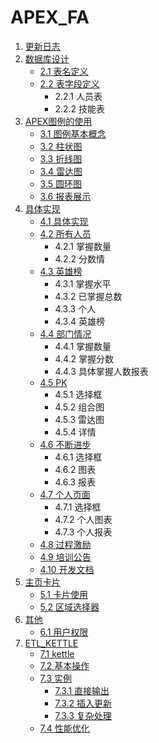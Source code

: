 # APEX_FA

[](https://img.shields.io/badge/author-%E7%8E%8B%20%E7%A3%8A-blue.svg)       [](https://img.shields.io/github/commit-activity/y/397179459/APEX_FA.svg)
1. [更新日志](https://github.com/397179459/APEX_FA/blob/master/1.%E6%9B%B4%E6%96%B0%E6%97%A5%E5%BF%97/%E6%9B%B4%E6%96%B0.md)
2. [数据库设计](https://github.com/397179459/APEX_FA/tree/master/2.%E6%95%B0%E6%8D%AE%E5%BA%93%E8%AE%BE%E8%AE%A1)
    * [2.1 表名定义](https://github.com/397179459/APEX_FA/blob/master/2.%E6%95%B0%E6%8D%AE%E5%BA%93%E8%AE%BE%E8%AE%A1/2.1%E8%A1%A8%E5%90%8D%E5%AE%9A%E4%B9%89.md)
    * [2.2 表字段定义](https://github.com/397179459/APEX_FA/blob/master/2.%E6%95%B0%E6%8D%AE%E5%BA%93%E8%AE%BE%E8%AE%A1/2.2%E8%A1%A8%E5%AD%97%E6%AE%B5%E5%AE%9A%E4%B9%89.md)
        * 2.2.1 人员表
        * 2.2.2 技能表
3. [APEX图例的使用](https://github.com/397179459/APEX_FA/tree/master/3.APEX%E5%9B%BE%E4%BE%8B%E7%9A%84%E4%BD%BF%E7%94%A8)
    * [3.1 图例基本概念](https://github.com/397179459/APEX_FA/blob/master/3.APEX%E5%9B%BE%E4%BE%8B%E7%9A%84%E4%BD%BF%E7%94%A8/3.1%E5%9B%BE%E4%BE%8B%E5%9F%BA%E6%9C%AC%E6%A6%82%E5%BF%B5.md)
    * [3.2 柱状图](https://github.com/397179459/APEX_FA/blob/master/3.APEX%E5%9B%BE%E4%BE%8B%E7%9A%84%E4%BD%BF%E7%94%A8/3.2%E6%9F%B1%E7%8A%B6%E5%9B%BE.md)
    * [3.3 折线图](https://github.com/397179459/APEX_FA/blob/master/3.APEX%E5%9B%BE%E4%BE%8B%E7%9A%84%E4%BD%BF%E7%94%A8/3.3%E6%8A%98%E7%BA%BF%E5%9B%BE.md)
    * [3.4 雷达图](https://github.com/397179459/APEX_FA/blob/master/3.APEX%E5%9B%BE%E4%BE%8B%E7%9A%84%E4%BD%BF%E7%94%A8/3.4%E9%9B%B7%E8%BE%BE%E5%9B%BE.md)
    * [3.5 圆环图](https://github.com/397179459/APEX_FA/blob/master/3.APEX%E5%9B%BE%E4%BE%8B%E7%9A%84%E4%BD%BF%E7%94%A8/3.5%E5%9C%86%E7%8E%AF%E5%9B%BE.md)
    * [3.6 报表展示](https://github.com/397179459/APEX_FA/blob/master/3.APEX%E5%9B%BE%E4%BE%8B%E7%9A%84%E4%BD%BF%E7%94%A8/3.6%E6%8A%A5%E8%A1%A8%E5%B1%95%E7%A4%BA.md)
4. [具体实现](https://github.com/397179459/APEX_FA/tree/master/4.%E5%85%B7%E4%BD%93%E5%AE%9E%E7%8E%B0)
    * [4.1 具体实现](https://github.com/397179459/APEX_FA/blob/master/4.%E5%85%B7%E4%BD%93%E5%AE%9E%E7%8E%B0/4.1%E5%85%B7%E4%BD%93%E5%AE%9E%E7%8E%B0.md)
    * [4.2 所有人员](https://github.com/397179459/APEX_FA/blob/master/4.%E5%85%B7%E4%BD%93%E5%AE%9E%E7%8E%B0/4.2%E6%89%80%E6%9C%89%E4%BA%BA%E5%91%98.md)
        * 4.2.1 掌握数量
        * 4.2.2 分数情
    * [4.3 英雄榜](https://github.com/397179459/APEX_FA/blob/master/4.%E5%85%B7%E4%BD%93%E5%AE%9E%E7%8E%B0/4.3%E8%8B%B1%E9%9B%84%E6%A6%9C.md)
        * 4.3.1 掌握水平
        * 4.3.2 已掌握总数
        * 4.3.3 个人
        * 4.3.4 英雄榜
    * [4.4 部门情况](https://github.com/397179459/APEX_FA/blob/master/4.%E5%85%B7%E4%BD%93%E5%AE%9E%E7%8E%B0/4.4%E9%83%A8%E9%97%A8%E6%83%85%E5%86%B5.md)
        * 4.4.1 掌握数量
        * 4.4.2 掌握分数
        * 4.4.3 具体掌握人数报表
    * [4.5 PK](https://github.com/397179459/APEX_FA/blob/master/4.%E5%85%B7%E4%BD%93%E5%AE%9E%E7%8E%B0/4.5PK.md)
        * 4.5.1 选择框
        * 4.5.2 组合图
        * 4.5.3 雷达图
        * 4.5.4 详情
    * [4.6 不断进步](https://github.com/397179459/APEX_FA/blob/master/4.%E5%85%B7%E4%BD%93%E5%AE%9E%E7%8E%B0/4.6%E4%B8%8D%E6%96%AD%E8%BF%9B%E6%AD%A5.md)
        * 4.6.1 选择框
        * 4.6.2 图表
        * 4.6.3 报表
    * [4.7 个人页面](https://github.com/397179459/APEX_FA/blob/master/4.%E5%85%B7%E4%BD%93%E5%AE%9E%E7%8E%B0/4.7%E4%B8%AA%E4%BA%BA%E9%A1%B5%E9%9D%A2.md)
        * 4.7.1 选择框
        * 4.7.2 个人图表
        * 4.7.3 个人报表
    * [4.8 过程激励](https://github.com/397179459/APEX_FA/blob/master/4.%E5%85%B7%E4%BD%93%E5%AE%9E%E7%8E%B0/4.8%E8%BF%87%E7%A8%8B%E6%BF%80%E5%8A%B1.md)
    * [4.9 培训公告](https://github.com/397179459/APEX_FA/blob/master/4.%E5%85%B7%E4%BD%93%E5%AE%9E%E7%8E%B0/4.9%E5%9F%B9%E8%AE%AD%E5%85%AC%E5%91%8A.md)
    * [4.10 开发文档](https://github.com/397179459/APEX_FA/blob/master/4.%E5%85%B7%E4%BD%93%E5%AE%9E%E7%8E%B0/4.10%E5%BC%80%E5%8F%91%E6%96%87%E6%A1%A3.md)
5. [主页卡片](https://github.com/397179459/APEX_FA/tree/master/5.%E4%B8%BB%E9%A1%B5%E5%8D%A1%E7%89%87)
    * [5.1 卡片使用](https://github.com/397179459/APEX_FA/blob/master/5.%E4%B8%BB%E9%A1%B5%E5%8D%A1%E7%89%87/5.1%E5%8D%A1%E7%89%87%E4%BD%BF%E7%94%A8.md)
    * [5.2 区域选择器](https://github.com/397179459/APEX_FA/blob/master/5.%E4%B8%BB%E9%A1%B5%E5%8D%A1%E7%89%87/5.2%E5%8C%BA%E5%9F%9F%E9%80%89%E6%8B%A9%E5%99%A8%E4%BD%BF%E7%94%A8.md)
6. [其他](https://github.com/397179459/APEX_FA/tree/master/6.%E5%85%B6%E4%BB%96)
    * [6.1 用户权限](https://github.com/397179459/APEX_FA/blob/master/6.%E5%85%B6%E4%BB%96/6.1%E6%8C%87%E5%AE%9A%E7%94%A8%E6%88%B7%E8%AE%BE%E7%BD%AE%E6%9D%83%E9%99%90.md)
7. [ETL_KETTLE](https://github.com/397179459/APEX_FA/tree/master/7.ETL_kettle)
    * [7.1 kettle](https://github.com/397179459/APEX_FA/blob/master/7.ETL_kettle/7.1kettle.md)
    * [7.2 基本操作](https://github.com/397179459/APEX_FA/blob/master/7.ETL_kettle/7.2%E5%9F%BA%E6%9C%AC%E6%93%8D%E4%BD%9C.md)
    * [7.3 实例](https://github.com/397179459/APEX_FA/blob/master/7.ETL_kettle/7.3.1%E5%AE%9E%E4%BE%8B_%E7%9B%B4%E6%8E%A5%E8%BE%93%E5%87%BA.md)
        * [7.3.1 直接输出](https://github.com/397179459/APEX_FA/blob/master/7.ETL_kettle/7.3.1%E5%AE%9E%E4%BE%8B_%E7%9B%B4%E6%8E%A5%E8%BE%93%E5%87%BA.md)
        * [7.3.2 插入更新](https://github.com/397179459/APEX_FA/blob/master/7.ETL_kettle/7.3.2%E5%AE%9E%E4%BE%8B_%E6%8F%92%E5%85%A5%E6%9B%B4%E6%96%B0.md)
        * [7.3.3 复杂处理](https://github.com/397179459/APEX_FA/blob/master/7.ETL_kettle/7.3.3%E5%AE%9E%E4%BE%8B_%E5%A4%8D%E6%9D%82%E5%A4%84%E7%90%86.md)
    * [7.4 性能优化](https://github.com/397179459/APEX_FA/blob/master/7.ETL_kettle/7.4%E6%80%A7%E8%83%BD%E4%BC%98%E5%8C%96.md)